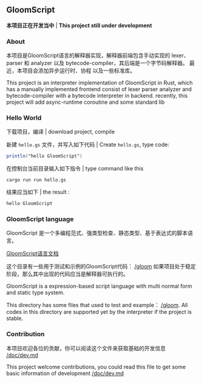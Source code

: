 ## GloomScript

**本项目正在开发当中** |
**This project still under development**

### About

本项目是GloomScript语言的解释器实现，解释器前端包含手动实现的 lexer、parser 和 analyzer 以及 bytecode-compiler，其后端是一个字节码解释器。 最近，本项目会添加异步运行时、协程
以及一些标准库。

This project is an interpreter implementation of GloomScript in Rust, which has a manually implemented frontend consist
of lexer parser analyzer and bytecode-compiler with a bytecode interpreter in backend. recently, this project will add
async-runtime coroutine and some standard lib

### Hello World
下载项目，编译 | download project, compile

新建 `hello.gs` 文件，并写入如下代码 | Create `hello.gs`, type code:

```gs
println("hello GloomScript")
```

在控制台当前目录输入如下指令 | type command like this 

```shell
cargo run run hello.gs
```

结果应当如下 | the result :

```txt
hello GloomScript
```

### GloomScript language

GloomScript 是一个多编程范式、强类型检查、静态类型、基于表达式的脚本语言。

[GloomScript语言文档](https://github.com/Xie-Jason/GloomScript/blob/master/doc/gloom.md)

这个目录有一些用于测试和示例的GloomScript代码： [/gloom](https://github.com/Xie-Jason/GloomScript/tree/master/gloom)
如果项目处于稳定阶段，那么其中出现的代码应当是解释器可执行的。

GloomScript is a expression-based script language with multi normal form and static type system.

This directory has some files that used to test and
example： [/gloom](https://github.com/Xie-Jason/GloomScript/tree/master/gloom). All codes in this directory are supported
yet by the interpreter if the project is stable.

### Contribution

本项目欢迎各位的贡献，你可以阅读这个文件来获取基础的开发信息 [/doc/dev.md](https://github.com/Xie-Jason/GloomScript/blob/master/doc/dev.md)

This project welcome contributions, you could read this file to get some basic information of
development [/doc/dev.md](https://github.com/Xie-Jason/GloomScript/blob/master/doc/dev.md)